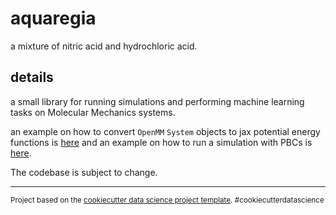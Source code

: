aquaregia
==============================

a mixture of nitric acid and hydrochloric acid.

details
------------

a small library for running simulations and performing machine learning tasks on Molecular Mechanics systems.

an example on how to convert `OpenMM` `System` objects to jax potential energy functions is  [here](https://gist.github.com/dominicrufa/8dfe8d865bc2f33a2fe7870aece7cc6c)
and an example on how to run a simulation with PBCs is [here](https://gist.github.com/dominicrufa/d1aa4acd6fba04356417de73961da075).

The codebase is subject to change.

--------

<p><small>Project based on the <a target="_blank" href="https://drivendata.github.io/cookiecutter-data-science/">cookiecutter data science project template</a>. #cookiecutterdatascience</small></p>
